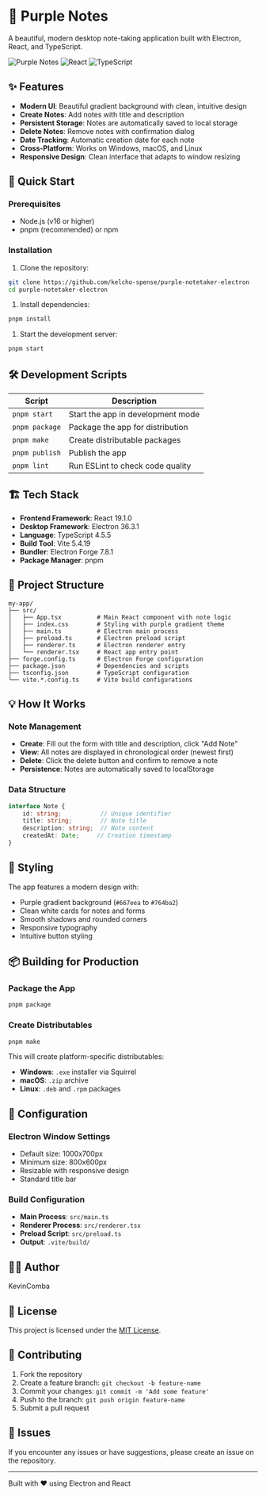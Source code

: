 # 📝 Purple Notes

A beautiful, modern desktop note-taking application built with Electron, React, and TypeScript.

![Purple Notes](https://img.shields.io/badge/Electron-App-47848F?style=for-the-badge&logo=electron)
![React](https://img.shields.io/badge/React-19.1.0-61DAFB?style=for-the-badge&logo=react)
![TypeScript](https://img.shields.io/badge/TypeScript-4.5.5-3178C6?style=for-the-badge&logo=typescript)

## ✨ Features

- **Modern UI**: Beautiful gradient background with clean, intuitive design
- **Create Notes**: Add notes with title and description
- **Persistent Storage**: Notes are automatically saved to local storage
- **Delete Notes**: Remove notes with confirmation dialog
- **Date Tracking**: Automatic creation date for each note
- **Cross-Platform**: Works on Windows, macOS, and Linux
- **Responsive Design**: Clean interface that adapts to window resizing

## 🚀 Quick Start

### Prerequisites

- Node.js (v16 or higher)
- pnpm (recommended) or npm

### Installation

1. Clone the repository:

```bash
git clone https://github.com/kelcho-spense/purple-notetaker-electron
cd purple-notetaker-electron
```

1. Install dependencies:

```bash
pnpm install
```

1. Start the development server:

```bash
pnpm start
```

## 🛠️ Development Scripts

| Script           | Description                       |
| ---------------- | --------------------------------- |
| `pnpm start`   | Start the app in development mode |
| `pnpm package` | Package the app for distribution  |
| `pnpm make`    | Create distributable packages     |
| `pnpm publish` | Publish the app                   |
| `pnpm lint`    | Run ESLint to check code quality  |

## 🏗️ Tech Stack

- **Frontend Framework**: React 19.1.0
- **Desktop Framework**: Electron 36.3.1
- **Language**: TypeScript 4.5.5
- **Build Tool**: Vite 5.4.19
- **Bundler**: Electron Forge 7.8.1
- **Package Manager**: pnpm

## 📁 Project Structure

```text
my-app/
├── src/
│   ├── App.tsx          # Main React component with note logic
│   ├── index.css        # Styling with purple gradient theme
│   ├── main.ts          # Electron main process
│   ├── preload.ts       # Electron preload script
│   ├── renderer.ts      # Electron renderer entry
│   └── renderer.tsx     # React app entry point
├── forge.config.ts      # Electron Forge configuration
├── package.json         # Dependencies and scripts
├── tsconfig.json        # TypeScript configuration
└── vite.*.config.ts     # Vite build configurations
```

## 💡 How It Works

### Note Management

- **Create**: Fill out the form with title and description, click "Add Note"
- **View**: All notes are displayed in chronological order (newest first)
- **Delete**: Click the delete button and confirm to remove a note
- **Persistence**: Notes are automatically saved to localStorage

### Data Structure

```typescript
interface Note {
    id: string;           // Unique identifier
    title: string;        // Note title
    description: string;  // Note content
    createdAt: Date;     // Creation timestamp
}
```

## 🎨 Styling

The app features a modern design with:

- Purple gradient background (`#667eea` to `#764ba2`)
- Clean white cards for notes and forms
- Smooth shadows and rounded corners
- Responsive typography
- Intuitive button styling

## 📦 Building for Production

### Package the App

```bash
pnpm package
```

### Create Distributables

```bash
pnpm make
```

This will create platform-specific distributables:

- **Windows**: `.exe` installer via Squirrel
- **macOS**: `.zip` archive
- **Linux**: `.deb` and `.rpm` packages

## 🔧 Configuration

### Electron Window Settings

- Default size: 1000x700px
- Minimum size: 800x600px
- Resizable with responsive design
- Standard title bar

### Build Configuration

- **Main Process**: `src/main.ts`
- **Renderer Process**: `src/renderer.tsx`
- **Preload Script**: `src/preload.ts`
- **Output**: `.vite/build/`

## 👨‍💻 Author

KevinComba

## 📄 License

This project is licensed under the [MIT License](./LICENSE).

## 🤝 Contributing

1. Fork the repository
2. Create a feature branch: `git checkout -b feature-name`
3. Commit your changes: `git commit -m 'Add some feature'`
4. Push to the branch: `git push origin feature-name`
5. Submit a pull request

## 🐛 Issues

If you encounter any issues or have suggestions, please create an issue on the repository.

---

Built with ❤️ using Electron and React
